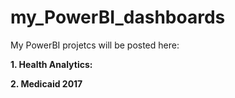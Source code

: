 # my_PowerBI_dashboards

My PowerBI projetcs will be posted here: 

**1. Health Analytics:** 

**2. Medicaid 2017**
  
